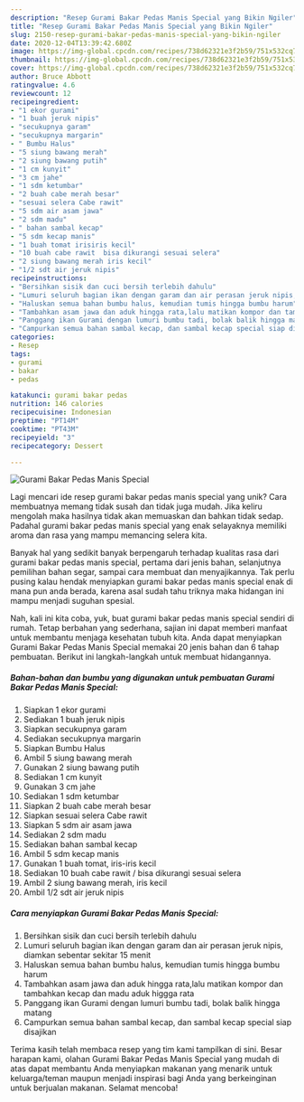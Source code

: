 ```yaml
---
description: "Resep Gurami Bakar Pedas Manis Special yang Bikin Ngiler"
title: "Resep Gurami Bakar Pedas Manis Special yang Bikin Ngiler"
slug: 2150-resep-gurami-bakar-pedas-manis-special-yang-bikin-ngiler
date: 2020-12-04T13:39:42.680Z
image: https://img-global.cpcdn.com/recipes/738d62321e3f2b59/751x532cq70/gurami-bakar-pedas-manis-special-foto-resep-utama.jpg
thumbnail: https://img-global.cpcdn.com/recipes/738d62321e3f2b59/751x532cq70/gurami-bakar-pedas-manis-special-foto-resep-utama.jpg
cover: https://img-global.cpcdn.com/recipes/738d62321e3f2b59/751x532cq70/gurami-bakar-pedas-manis-special-foto-resep-utama.jpg
author: Bruce Abbott
ratingvalue: 4.6
reviewcount: 12
recipeingredient:
- "1 ekor gurami"
- "1 buah jeruk nipis"
- "secukupnya garam"
- "secukupnya margarin"
- " Bumbu Halus"
- "5 siung bawang merah"
- "2 siung bawang putih"
- "1 cm kunyit"
- "3 cm jahe"
- "1 sdm ketumbar"
- "2 buah cabe merah besar"
- "sesuai selera Cabe rawit"
- "5 sdm air asam jawa"
- "2 sdm madu"
- " bahan sambal kecap"
- "5 sdm kecap manis"
- "1 buah tomat irisiris kecil"
- "10 buah cabe rawit  bisa dikurangi sesuai selera"
- "2 siung bawang merah iris kecil"
- "1/2 sdt air jeruk nipis"
recipeinstructions:
- "Bersihkan sisik dan cuci bersih terlebih dahulu"
- "Lumuri seluruh bagian ikan dengan garam dan air perasan jeruk nipis, diamkan sebentar sekitar 15 menit"
- "Haluskan semua bahan bumbu halus, kemudian tumis hingga bumbu harum"
- "Tambahkan asam jawa dan aduk hingga rata,lalu matikan kompor dan tambahkan kecap dan madu aduk higgga rata"
- "Panggang ikan Gurami dengan lumuri bumbu tadi, bolak balik hingga matang"
- "Campurkan semua bahan sambal kecap, dan sambal kecap special siap disajikan"
categories:
- Resep
tags:
- gurami
- bakar
- pedas

katakunci: gurami bakar pedas 
nutrition: 146 calories
recipecuisine: Indonesian
preptime: "PT14M"
cooktime: "PT43M"
recipeyield: "3"
recipecategory: Dessert

---
```



![Gurami Bakar Pedas Manis Special](https://img-global.cpcdn.com/recipes/738d62321e3f2b59/751x532cq70/gurami-bakar-pedas-manis-special-foto-resep-utama.jpg)

Lagi mencari ide resep gurami bakar pedas manis special yang unik? Cara membuatnya memang tidak susah dan tidak juga mudah. Jika keliru mengolah maka hasilnya tidak akan memuaskan dan bahkan tidak sedap. Padahal gurami bakar pedas manis special yang enak selayaknya memiliki aroma dan rasa yang mampu memancing selera kita.

Banyak hal yang sedikit banyak berpengaruh terhadap kualitas rasa dari gurami bakar pedas manis special, pertama dari jenis bahan, selanjutnya pemilihan bahan segar, sampai cara membuat dan menyajikannya. Tak perlu pusing kalau hendak menyiapkan gurami bakar pedas manis special enak di mana pun anda berada, karena asal sudah tahu triknya maka hidangan ini mampu menjadi suguhan spesial.




Nah, kali ini kita coba, yuk, buat gurami bakar pedas manis special sendiri di rumah. Tetap berbahan yang sederhana, sajian ini dapat memberi manfaat untuk membantu menjaga kesehatan tubuh kita. Anda dapat menyiapkan Gurami Bakar Pedas Manis Special memakai 20 jenis bahan dan 6 tahap pembuatan. Berikut ini langkah-langkah untuk membuat hidangannya.

<!--inarticleads1-->

##### Bahan-bahan dan bumbu yang digunakan untuk pembuatan Gurami Bakar Pedas Manis Special:

1. Siapkan 1 ekor gurami
1. Sediakan 1 buah jeruk nipis
1. Siapkan secukupnya garam
1. Sediakan secukupnya margarin
1. Siapkan  Bumbu Halus
1. Ambil 5 siung bawang merah
1. Gunakan 2 siung bawang putih
1. Sediakan 1 cm kunyit
1. Gunakan 3 cm jahe
1. Sediakan 1 sdm ketumbar
1. Siapkan 2 buah cabe merah besar
1. Siapkan sesuai selera Cabe rawit
1. Siapkan 5 sdm air asam jawa
1. Sediakan 2 sdm madu
1. Sediakan  bahan sambal kecap
1. Ambil 5 sdm kecap manis
1. Gunakan 1 buah tomat, iris-iris kecil
1. Sediakan 10 buah cabe rawit / bisa dikurangi sesuai selera
1. Ambil 2 siung bawang merah, iris kecil
1. Ambil 1/2 sdt air jeruk nipis




<!--inarticleads2-->

##### Cara menyiapkan Gurami Bakar Pedas Manis Special:

1. Bersihkan sisik dan cuci bersih terlebih dahulu
1. Lumuri seluruh bagian ikan dengan garam dan air perasan jeruk nipis, diamkan sebentar sekitar 15 menit
1. Haluskan semua bahan bumbu halus, kemudian tumis hingga bumbu harum
1. Tambahkan asam jawa dan aduk hingga rata,lalu matikan kompor dan tambahkan kecap dan madu aduk higgga rata
1. Panggang ikan Gurami dengan lumuri bumbu tadi, bolak balik hingga matang
1. Campurkan semua bahan sambal kecap, dan sambal kecap special siap disajikan




Terima kasih telah membaca resep yang tim kami tampilkan di sini. Besar harapan kami, olahan Gurami Bakar Pedas Manis Special yang mudah di atas dapat membantu Anda menyiapkan makanan yang menarik untuk keluarga/teman maupun menjadi inspirasi bagi Anda yang berkeinginan untuk berjualan makanan. Selamat mencoba!
